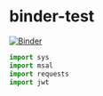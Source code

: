 # binder-test

[![Binder](https://mybinder.org/badge_logo.svg)](https://mybinder.org/v2/gh/rcobb76101/binder-test/HEAD?urlpath=tree%2FREADME.ipynb)

```python
import sys
import msal
import requests
import jwt
```